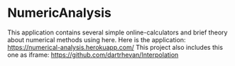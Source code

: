 # NumericAnalysis
This application contains several simple online-calculators and brief theory about numerical methods using here.
Here is the application: https://numerical-analysis.herokuapp.com/
This project also includes this one as iframe: https://github.com/dartrhevan/Interpolation
